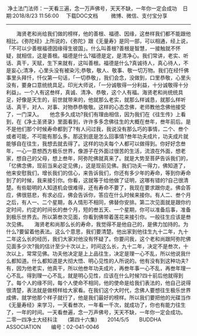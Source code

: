 # 
 净土法门法师：一天看三遍，念一万声佛号，天天不缺，一年你一定会成功
   日期:2018/8/23 11:56:00     下载DOC文档         微博、微信、支付宝分享

--------------------------------------------------------------------------------


  
 　　海贤老和尚给我们做的榜样，他的善根、福德、因缘，这叁样我们都不能跟他相比。《弥陀经》上所说的，《弥陀》跟《无量寿》是同一部，可以相通，经上说，「不可以少善根福德因缘得生彼国」。什么叫善根?善根是智慧，一接触就不怀疑，就相信，这是善根。福德是什么?福德是定，是清净心。我们常讲，老实、听话、真干，天赋，生下来就有，这叫善根。福德是什么?真诚待人，真心待人，不是妄心;清净，心里头没有被染污;恭敬，敬人、敬事、敬一切万物。我们在经忏佛事里头拜忏，忏仪第一句话，「一切恭敬」，我们会念，没做到，口里恭敬，心里头没有，要身口意统统具足。印光大师说，「一分诚敬得一分利益，十分诚敬得十分利益」。一个人有这叁样，真诚、清净、恭敬，这个人有福。海贤老和尚统统具足，好像是天生的，前世就带来的，他就那么老实，就那么样诚恳，就那么样听话、真干，对人、对事、对物恭恭敬敬。这样的心态念佛，老师教他念佛他接受了，一门深入。　　他念多久成功?我们有理由相信，因为我们在《往生传》上看到，在《净土圣贤录》里面看到，许许多多念佛往生的大概在叁年，叁年前后。是不是他们那个时候寿命都到了?有人问过我，我说没有那么巧的事情，二个、叁个或者可能，不可能有那么多。那这到底是怎么回事情?叁年功夫成片，功夫成片就能够自在往生，我想去就去得了。这样的功夫每个人都可以做得到。你好好念叁年，一心一意想西方极乐世界，像游子在外面过很苦的生活，流浪在外面，想老家，想自己的父母，想上叁年，阿弥陀佛就真来了。就是大势至菩萨告诉我们的，「忆佛念佛，现前当来必定见佛」，这是现前见佛。我们功夫一得力，佛知道了，他来安慰我们，增长我们的信心，来告诉我们，你还有多少年的寿命，等到你寿命到了的时候，我来接引你。你看，这就等于给他做了证明，这哪有错的?自己很清楚。有些聪明的人知道机会很难得，还有寿命不要了，我现在要求跟你走。佛会答应，佛很慈悲，有求必应，佛会告诉你，答应在什么时候来接你。有人二、叁个月之后，有人一、二个星期，各人情形不相同，佛替你安排。第二次见面就是跟你约定时间，约定的时间长的叁个月，短的叁五天、一个星期，你可以准备后事，准备到极乐世界去。所以第叁次见面，你看到佛带着莲花来接引你。一般往生应该是叁次见佛。　　海贤老和尚那么长的寿命，我觉得不是他自己的，是佛力加持的。为什么?要留着他表法。这么个意思，我们要清楚。他出家到他往生九十二年，九十二年这么长的经历，我们大家对他没有怀疑了。你要问我，这个老和尚跟阿弥陀佛见面多少次?我的估计至少十次以上，时间这么长，九十二年，决定不是叁次，十次以上，常常见佛。功夫他决定是上上品往生，决定是理一心不乱，所以他说我什么都知道。什么都知道是大彻大悟、明心见性的人所说的。他有没有到这种功夫?有，因为他老实，他真干，所以他叁年功夫成片，再叁年事一心不乱，再叁年理一心不乱。得到理一心不乱，就是明心见性，应该在什么时候?四十前后他就得到了。每个人的缘不同，每个人使命不相同，他的使命是给我们表法的，他自己说得很清楚，表法就是做榜样给大家看。在我们这个大时代，念佛人要想往生极乐世界成佛，就学他那个样子就行了，他是我们最好的榜样。所以我们要把他的光碟当作《无量寿经》来学习，一天看叁次，一年看一千次，就成功了，你也有能力往生了，一年的时间。一天看叁遍，念一万声佛号，天天不缺，一年你一定会成功。　　二零一四净土大经科注　　(第四十六集)　　2014/5/5　　BUDDHA ASSOCIATION　　编号：02-041-0046 
